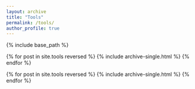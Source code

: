 ```yaml
---
layout: archive
title: "Tools"
permalink: /tools/
author_profile: true
---
```


{% include base_path %}

{% for post in site.tools reversed %}
{% include archive-single.html %}
{% endfor %}

{% for post in site.tools reversed %}
{% include archive-single.html %}
{% endfor %}
